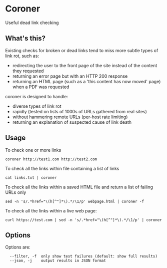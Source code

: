 # Coroner
Useful dead link checking

## What's this?

Existing checks for broken or dead links tend to miss more subtle types of link rot, such as:

- redirecting the user to the front page of the site instead of the content they requested
- returning an error page but with an HTTP 200 response
- returning an HTML page (such as a 'this content has now moved' page) when a PDF was requested

coroner is designed to handle:

- diverse types of link rot
- rapidly (tested on lists of 1000s of URLs gathered from real sites)
- without hammering remote URLs (per-host rate limiting)
- returning an explanation of suspected cause of link death

## Usage

To check one or more links

```
coroner http://test1.com http://test2.com
```

To check all the links within file containing a list of links

```
cat links.txt | coroner
```

To check all the links within a saved HTML file and return a list of failing URLs only

```
sed -n 's/.*href="\(h[^"]*\).*/\1/p' webpage.html | coroner -f
```

To check all the links within a live web page:

```
curl https://test.com | sed -n 's/.*href="\(h[^"]*\).*/\1/p' | coroner
```

## Options

Options are:

```
  --filter, -f  only show test failures (default: show full results)
  --json, -j    output results in JSON format
```